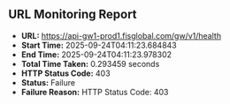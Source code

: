 ## URL Monitoring Report

- **URL:** https://api-gw1-prod1.fisglobal.com/gw/v1/health
- **Start Time:** 2025-09-24T04:11:23.684843
- **End Time:** 2025-09-24T04:11:23.978302
- **Total Time Taken:** 0.293459 seconds
- **HTTP Status Code:** 403
- **Status:** Failure
- **Failure Reason:** HTTP Status Code: 403
